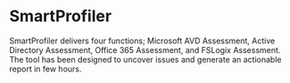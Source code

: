 # SmartProfiler
SmartProfiler delivers four functions; Microsoft AVD Assessment, Active Directory Assessment, Office 365 Assessment, and FSLogix Assessment. The tool has been designed to uncover issues and generate an actionable report in few hours.
